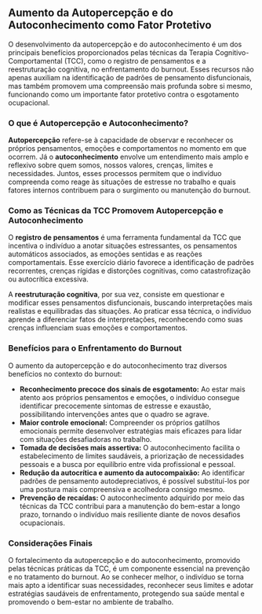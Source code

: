 
## Aumento da Autopercepção e do Autoconhecimento como Fator Protetivo

O desenvolvimento da autopercepção e do autoconhecimento é um dos principais benefícios proporcionados pelas técnicas da Terapia Cognitivo-Comportamental (TCC), como o registro de pensamentos e a reestruturação cognitiva, no enfrentamento do burnout. Esses recursos não apenas auxiliam na identificação de padrões de pensamento disfuncionais, mas também promovem uma compreensão mais profunda sobre si mesmo, funcionando como um importante fator protetivo contra o esgotamento ocupacional.

### O que é Autopercepção e Autoconhecimento?

**Autopercepção** refere-se à capacidade de observar e reconhecer os próprios pensamentos, emoções e comportamentos no momento em que ocorrem. Já o **autoconhecimento** envolve um entendimento mais amplo e reflexivo sobre quem somos, nossos valores, crenças, limites e necessidades. Juntos, esses processos permitem que o indivíduo compreenda como reage às situações de estresse no trabalho e quais fatores internos contribuem para o surgimento ou manutenção do burnout.

### Como as Técnicas da TCC Promovem Autopercepção e Autoconhecimento

O **registro de pensamentos** é uma ferramenta fundamental da TCC que incentiva o indivíduo a anotar situações estressantes, os pensamentos automáticos associados, as emoções sentidas e as reações comportamentais. Esse exercício diário favorece a identificação de padrões recorrentes, crenças rígidas e distorções cognitivas, como catastrofização ou autocrítica excessiva.

A **reestruturação cognitiva**, por sua vez, consiste em questionar e modificar esses pensamentos disfuncionais, buscando interpretações mais realistas e equilibradas das situações. Ao praticar essa técnica, o indivíduo aprende a diferenciar fatos de interpretações, reconhecendo como suas crenças influenciam suas emoções e comportamentos.

### Benefícios para o Enfrentamento do Burnout

O aumento da autopercepção e do autoconhecimento traz diversos benefícios no contexto do burnout:

- **Reconhecimento precoce dos sinais de esgotamento:** Ao estar mais atento aos próprios pensamentos e emoções, o indivíduo consegue identificar precocemente sintomas de estresse e exaustão, possibilitando intervenções antes que o quadro se agrave.
- **Maior controle emocional:** Compreender os próprios gatilhos emocionais permite desenvolver estratégias mais eficazes para lidar com situações desafiadoras no trabalho.
- **Tomada de decisões mais assertiva:** O autoconhecimento facilita o estabelecimento de limites saudáveis, a priorização de necessidades pessoais e a busca por equilíbrio entre vida profissional e pessoal.
- **Redução da autocrítica e aumento da autocompaixão:** Ao identificar padrões de pensamento autodepreciativos, é possível substituí-los por uma postura mais compreensiva e acolhedora consigo mesmo.
- **Prevenção de recaídas:** O autoconhecimento adquirido por meio das técnicas da TCC contribui para a manutenção do bem-estar a longo prazo, tornando o indivíduo mais resiliente diante de novos desafios ocupacionais.

### Considerações Finais

O fortalecimento da autopercepção e do autoconhecimento, promovido pelas técnicas práticas da TCC, é um componente essencial na prevenção e no tratamento do burnout. Ao se conhecer melhor, o indivíduo se torna mais apto a identificar suas necessidades, reconhecer seus limites e adotar estratégias saudáveis de enfrentamento, protegendo sua saúde mental e promovendo o bem-estar no ambiente de trabalho.
```
